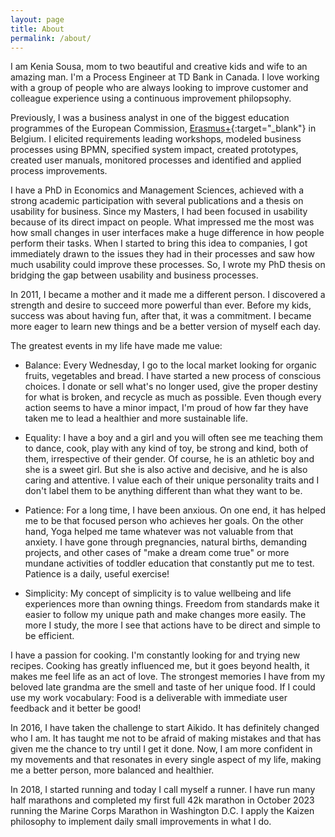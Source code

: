 ```yaml
---
layout: page
title: About
permalink: /about/
---
```


I am Kenia Sousa, mom to two beautiful and creative kids and wife to an amazing
man. I'm a Process Engineer at TD Bank in Canada. I love working with a group of 
people who are always looking to improve customer and colleague experience 
using a continuous improvement philopsophy.

Previously, I was a business analyst in one of the biggest education programmes
of the European Commission, [Erasmus+][erasmus-plus]{:target="_blank"} in Belgium. 
I elicited requirements leading workshops, modeled business processes using BPMN, 
specified system impact, created prototypes, created user manuals, 
monitored processes and identified and applied process improvements.

I have a PhD in Economics and Management Sciences, achieved with a strong academic
participation with several publications and a thesis on usability for business.
Since my Masters, I had been focused in usability because
of its direct impact on people. What impressed me the most was how small changes
in user interfaces make a huge difference in how people perform their tasks. When
I started to bring this idea to companies, I got immediately drawn to the issues
they had in their processes and saw how much usability could improve these
processes. So, I wrote my PhD thesis on bridging the gap between
usability and business processes.

In 2011, I became a mother and it made me a different person. I
discovered a strength and desire to succeed more powerful than ever. Before my
kids, success was about having fun, after that, it was a commitment.
I became more eager to learn new things and be a better version
of myself each day.

The greatest events in my life have made me value:

- Balance: Every Wednesday, I go to the local market looking for organic fruits,
vegetables and bread. I have started a new process of conscious choices. I donate
or sell what's no longer used, give the proper destiny for what is broken, and recycle as much
as possible. Even though every action seems to have a minor impact, I'm proud
of how far they have taken me to lead a healthier and more sustainable
life.

- Equality: I have a boy and a girl and you will often see me teaching them to
dance, cook, play with any kind of toy, be strong and kind, both of them,
irrespective of their gender. Of course, he is an athletic boy and she is a sweet
girl. But she is also active and decisive, and he is also caring and attentive.
I value each of their unique personality traits and I don't label them to be
anything different than what they want to be.

- Patience: For a long time, I have been anxious. On one end, it has helped me to
be that focused person who achieves her goals. On the other hand, Yoga helped me
tame whatever was not valuable from that anxiety. I have gone through pregnancies, natural
births, demanding projects, and other cases of "make a dream
come true" or more mundane activities of toddler education that constantly put
me to test. Patience is a daily, useful exercise!

- Simplicity: My concept of simplicity is to value wellbeing and
life experiences more than owning things. Freedom from standards make it easier
to follow my unique path and make changes more easily. The more I study, the more
I see that actions have to be direct and simple to be efficient.

I have a passion for cooking. I'm constantly looking for and trying new recipes.
Cooking has greatly influenced me, but it goes beyond health, it makes me feel
life as an act of love. The strongest memories I have from my beloved late grandma
are the smell and taste of her unique food. If I could use my work vocabulary:
Food is a deliverable with immediate user feedback and it better be good!

In 2016, I have taken the challenge to start Aikido. It has definitely
changed who I am. It has taught me not to be afraid of making mistakes and that has
given me the chance to try until I get it done. Now, I am more confident in my
movements and that resonates in every single aspect of my life, making me
a better person, more balanced and healthier.

In 2018, I started running and today I call myself a runner. I have run many half marathons 
and completed my first full 42k marathon in October 2023 running the Marine Corps Marathon
in Washington D.C. I apply the Kaizen philosophy to implement daily small improvements in what 
I do.

[erasmus-plus]: http://ec.europa.eu/programmes/erasmus-plus
